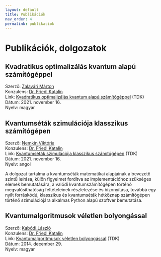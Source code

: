 ```yaml
---
layout: default
title: Publikációk
nav_order: 4
permalink: publikaciok
---
```


# Publikációk, dolgozatok

## Kvadratikus optimalizálás kvantum alapú számítógéppel

Szerző: [Zalavári Márton](./kapcsolat#zalavári-márton)\
Konzulens: [Dr. Friedl Katalin](./kapcsolat#dr-friedl-katalin)\
Link: [Kvadratikus optimalizálás kvantum alapú számítógéppel](https://tdk.bme.hu/VIK/modell1/Kvadratikus-optimalizalas-kvantum-alapu) (TDK)\
Dátum: 2021. november 16.\
Nyelv: magyar

## Kvantumséták szimulációja klasszikus számítógépen

Szerző: [Nemkin Viktória](./kapcsolat#nemkin-viktoria)\
Konzulens: [Dr. Friedl Katalin](./kapcsolat#dr-friedl-katalin)\
Link: [Kvantumséták szimulációja klasszikus számítógépen](https://tdk.bme.hu/VIK/modell1/Kvantumsetak-szimulacioja-klasszikus) (TDK)\
Dátum: 2021. november 16.\
Nyelv: angol

A dolgozat tartalma a kvantumséták matematikai alapjainak a bevezető szintű leírása, külön figyelmet fordítva az implementációhoz szükséges elemek bemutatására, a valódi kvantumszámítógépen történő megvalósíthatóság feltételeinek részletezése és bizonyítása, továbbá egy nyílt forráskódú, klasszikus és kvantumséták hétköznap számítógépen történő szimulációjára alkalmas Python alapú szoftver bemutatása.

## Kvantumalgoritmusok véletlen bolyongással

Szerző: [Kabódi László](./kapcsolat#kabódi-lászló)\
Konzulens: [Dr. Friedl Katalin](./kapcsolat#dr-friedl-katalin)\
Link: [Kvantumalgoritmusok véletlen bolyongással](https://diplomaterv.vik.bme.hu/hu/Theses/Kvantumalgoritmusok-veletlen-bolyongassal) (TDK)\
Dátum: 2014. december 29.\
Nyelv: magyar
